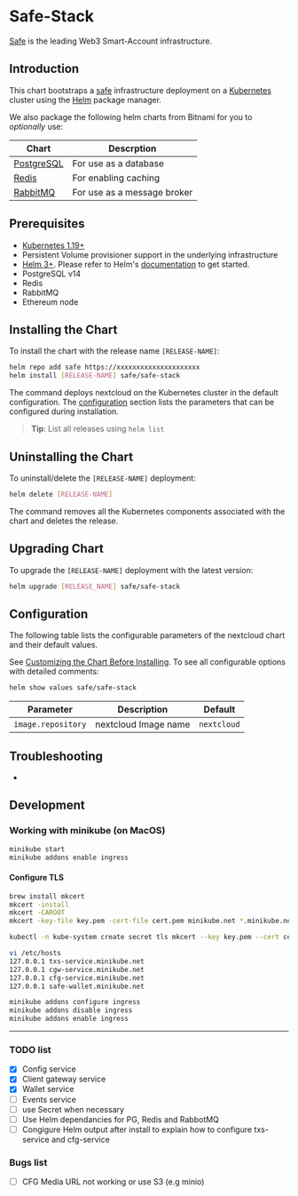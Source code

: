 # Safe-Stack

[Safe](https://safe.global/) is the leading Web3 Smart-Account infrastructure.

## Introduction

This chart bootstraps a [safe](https://github.com/safe-global/safe-infrastructure) infrastructure deployment on a [Kubernetes](http://kubernetes.io) cluster using the [Helm](https://helm.sh) package manager.

We also package the following helm charts from Bitnami for you to _optionally_ use:

| Chart                                                                        | Descrption                      |
|------------------------------------------------------------------------------|---------------------------------|
| [PostgreSQL](https://github.com/bitnami/charts/tree/main/bitnami/postgresql) | For use as a database           |
| [Redis](https://github.com/bitnami/charts/tree/main/bitnami/redis)           | For enabling caching            |
| [RabbitMQ](https://github.com/bitnami/charts/tree/main/bitnami/rabbitmq)     | For use as a message broker     |

## Prerequisites

- [Kubernetes 1.19+](https://kubernetes.io/)
- Persistent Volume provisioner support in the underlying infrastructure
- [Helm 3+](https://helm.sh). Please refer to Helm's [documentation](https://helm.sh/docs/) to get started.
- PostgreSQL v14
- Redis
- RabbitMQ 
- Ethereum node


## Installing the Chart

To install the chart with the release name `[RELEASE-NAME]`:

```bash
helm repo add safe https://xxxxxxxxxxxxxxxxxxxxx
helm install [RELEASE-NAME] safe/safe-stack
```

The command deploys nextcloud on the Kubernetes cluster in the default configuration. The [configuration](#configuration) section lists the parameters that can be configured during installation.

> **Tip**: List all releases using `helm list`


## Uninstalling the Chart

To uninstall/delete the `[RELEASE-NAME]` deployment:

```bash
helm delete [RELEASE-NAME]
```

The command removes all the Kubernetes components associated with the chart and deletes the release.


## Upgrading Chart

To upgrade the `[RELEASE-NAME]` deployment with the latest version:

```bash
helm upgrade [RELEASE_NAME] safe/safe-stack
```

## Configuration

The following table lists the configurable parameters of the nextcloud chart and their default values.

See [Customizing the Chart Before Installing](https://helm.sh/docs/intro/using_helm/#customizing-the-chart-before-installing). To see all configurable options with detailed comments:

```bash
helm show values safe/safe-stack
```


| Parameter                                                  | Description                                                                                         | Default                    |
|------------------------------------------------------------|-----------------------------------------------------------------------------------------------------|----------------------------|
| `image.repository`                                         | nextcloud Image name                                                                                | `nextcloud`     


## Troubleshooting

- 


## Development 

### Working with minikube (on MacOS)

```bash
minikube start
minikube addons enable ingress
```

#### Configure TLS

```bash
brew install mkcert
mkcert -install
mkcert -CAROOT
mkcert -key-file key.pem -cert-file cert.pem minikube.net *.minikube.net

kubectl -n kube-system create secret tls mkcert --key key.pem --cert cert.pem

vi /etc/hosts
127.0.0.1 txs-service.minikube.net
127.0.0.1 cgw-service.minikube.net
127.0.0.1 cfg-service.minikube.net
127.0.0.1 safe-wallet.minikube.net

minikube addons configure ingress
minikube addons disable ingress
minikube addons enable ingress
```


--- 

### TODO list

- [X] Config service
- [X] Client gateway service
- [X] Wallet service
- [ ] Events service
- [ ] use Secret when necessary
- [ ] Use Helm dependancies for PG, Redis and RabbotMQ
- [ ] Congigure Helm output after install to explain how to configure txs-service and cfg-service

### Bugs list
- [ ] CFG Media URL not working or use S3 (e.g minio)